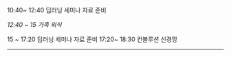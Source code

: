10:40~ 12:40 딥러닝 세미나 자료 준비

*12:40 ~ 15 가족 외식*

15 ~ 17:20 딥러닝 세미나 자료 준비
17:20~ 18:30 컨볼루션 신경망

---

